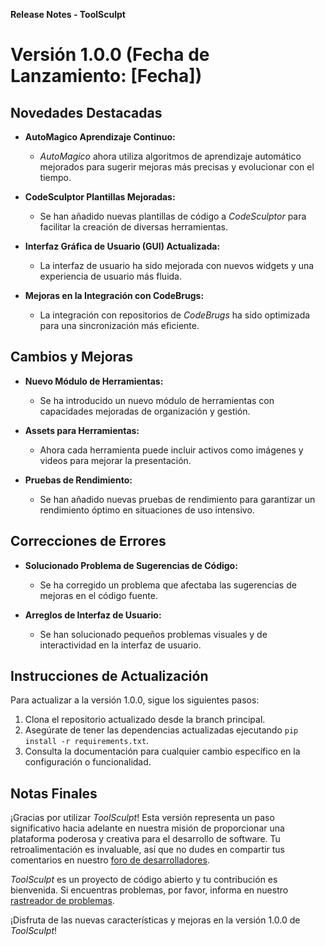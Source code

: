 **Release Notes - ToolSculpt**

# Versión 1.0.0 (Fecha de Lanzamiento: [Fecha])

## Novedades Destacadas

- **AutoMagico Aprendizaje Continuo:**
  - *AutoMagico* ahora utiliza algoritmos de aprendizaje automático mejorados para sugerir mejoras más precisas y evolucionar con el tiempo.

- **CodeSculptor Plantillas Mejoradas:**
  - Se han añadido nuevas plantillas de código a *CodeSculptor* para facilitar la creación de diversas herramientas.

- **Interfaz Gráfica de Usuario (GUI) Actualizada:**
  - La interfaz de usuario ha sido mejorada con nuevos widgets y una experiencia de usuario más fluida.

- **Mejoras en la Integración con CodeBrugs:**
  - La integración con repositorios de *CodeBrugs* ha sido optimizada para una sincronización más eficiente.

## Cambios y Mejoras

- **Nuevo Módulo de Herramientas:**
  - Se ha introducido un nuevo módulo de herramientas con capacidades mejoradas de organización y gestión.

- **Assets para Herramientas:**
  - Ahora cada herramienta puede incluir activos como imágenes y videos para mejorar la presentación.

- **Pruebas de Rendimiento:**
  - Se han añadido nuevas pruebas de rendimiento para garantizar un rendimiento óptimo en situaciones de uso intensivo.

## Correcciones de Errores

- **Solucionado Problema de Sugerencias de Código:**
  - Se ha corregido un problema que afectaba las sugerencias de mejoras en el código fuente.

- **Arreglos de Interfaz de Usuario:**
  - Se han solucionado pequeños problemas visuales y de interactividad en la interfaz de usuario.

## Instrucciones de Actualización

Para actualizar a la versión 1.0.0, sigue los siguientes pasos:

1. Clona el repositorio actualizado desde la branch principal.
2. Asegúrate de tener las dependencias actualizadas ejecutando `pip install -r requirements.txt`.
3. Consulta la documentación para cualquier cambio específico en la configuración o funcionalidad.

## Notas Finales

¡Gracias por utilizar *ToolSculpt*! Esta versión representa un paso significativo hacia adelante en nuestra misión de proporcionar una plataforma poderosa y creativa para el desarrollo de software. Tu retroalimentación es invaluable, así que no dudes en compartir tus comentarios en nuestro [foro de desarrolladores](https://forums.toolsculpt.com).

*ToolSculpt* es un proyecto de código abierto y tu contribución es bienvenida. Si encuentras problemas, por favor, informa en nuestro [rastreador de problemas](https://github.com/ToolSculpt/toolsculpt/issues).

¡Disfruta de las nuevas características y mejoras en la versión 1.0.0 de *ToolSculpt*!
